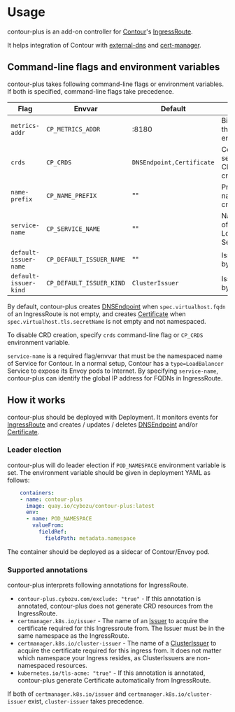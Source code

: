 Usage
=====

contour-plus is an add-on controller for [Contour][]'s [IngressRoute][].

It helps integration of Contour with [external-dns][] and [cert-manager][].

Command-line flags and environment variables
--------------------------------------------

contour-plus takes following command-line flags or environment variables.
If both is specified, command-line flags take precedence.

| Flag                  | Envvar                   | Default                   | Description                                                   |
| --------------------- | ------------------------ | ------------------------- | ------------------------------------------------------------- |
| `metrics-addr`        | `CP_METRICS_ADDR`        | :8180                     | Bind address for the metrics endpoint                         |
| `crds`                | `CP_CRDS`                | `DNSEndpoint,Certificate` | Comma-separated list of CRDs to be created                    |
| `name-prefix`         | `CP_NAME_PREFIX`         | ""                        | Prefix of CRD names to be created                             |
| `service-name`        | `CP_SERVICE_NAME`        | ""                        | NamespacedName of the Contour LoadBalancer Service (required) |
| `default-issuer-name` | `CP_DEFAULT_ISSUER_NAME` | ""                        | Issuer name used by default                                   |
| `default-issuer-kind` | `CP_DEFAULT_ISSUER_KIND` | `ClusterIssuer`           | Issuer kind used by default                                   |

By default, contour-plus creates [DNSEndpoint][] when `spec.virtualhost.fqdn` of an IngressRoute is not empty,
and creates [Certificate][] when `spec.virtualhost.tls.secretName` is not empty and not namespaced.

To disable CRD creation, specify `crds` command-line flag or `CP_CRDS` environment variable.

`service-name` is a required flag/envvar that must be the namespaced name of Service for Contour.
In a normal setup, Contour has a `type=LoadBalancer` Service to expose its Envoy pods to Internet.
By specifying `service-name`, contour-plus can identify the global IP address for FQDNs in IngressRoute.

How it works
------------

contour-plus should be deployed with Deployment.  It monitors events for [IngressRoute][] and
creates / updates / deletes [DNSEndpoint][] and/or [Certificate][].

### Leader election

contour-plus will do leader election if `POD_NAMESPACE` environment variable is set.
The environment variable should be given in deployment YAML as follows:

```yaml
    containers:
    - name: contour-plus
      image: quay.io/cybozu/contour-plus:latest
      env:
      - name: POD_NAMESPACE
        valueFrom:
          fieldRef:
            fieldPath: metadata.namespace
```

The container should be deployed as a sidecar of Contour/Envoy pod.

### Supported annotations

contour-plus interprets following annotations for IngressRoute.

- `contour-plus.cybozu.com/exclude: "true"` - If this annotation is annotated, contour-plus does not generate CRD resources from the IngressRoute.
- `certmanager.k8s.io/issuer` - The name of an  [Issuer][] to acquire the certificate required for this Ingressroute from. The Issuer must be in the same namespace as the IngressRoute.
- `certmanager.k8s.io/cluster-issuer` - The name of a [ClusterIssuer][Issuer] to acquire the certificate required for this ingress from. It does not matter which namespace your Ingress resides, as ClusterIssuers are non-namespaced resources.
- `kubernetes.io/tls-acme: "true"` - If this annotation is annotated, contour-plus generate Certificate automatically from IngressRoute.

If both of `certmanager.k8s.io/issuer` and `certmanager.k8s.io/cluster-issuer` exist, `cluster-issuer` takes precedence.

[Contour]: https://github.com/heptio/contour
[IngressRoute]: https://github.com/heptio/contour/blob/master/docs/ingressroute.md
[DNSEndpoint]: https://github.com/kubernetes-incubator/external-dns/blob/master/docs/contributing/crd-source.md
[external-dns]: https://github.com/kubernetes-incubator/external-dns
[Certificate]: http://docs.cert-manager.io/en/latest/reference/certificates.html
[cert-manager]: http://docs.cert-manager.io/en/latest/index.html
[Issuer]: https://docs.cert-manager.io/en/latest/reference/issuers.html

